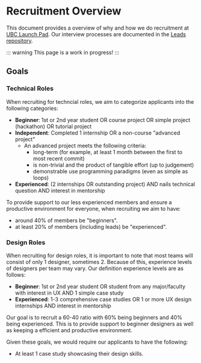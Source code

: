 # Recruitment Overview

This document provides a overview of why and how we do recruitment at [UBC Launch Pad](https://ubclaunchpad.com). Our interview processes are documented in the [Leads repository](https://github.com/ubclaunchpad/leads).

::: warning
This page is a work in progress!
:::

## Goals

### Technical Roles

When recruiting for techncial roles, we aim to categorize applicants into the following categories:

* **Beginner**: 1st or 2nd year student OR course project OR simple project (hackathon) OR tutorial project
* **Independent**: Completed 1 internship OR a non-course "advanced project"
  * An advanced project meets the following criteria:
    * long-term (for example, at least 1 month between the first to most recent commit)
    * is non-trivial and the product of tangible effort (up to judgement)
    * demonstrable use programming paradigms (even as simple as loops)
* **Experienced**: (2 internships OR outstanding project) AND nails technical question AND interest in mentorship

To provide support to our less experienced members and ensure a productive environment for everyone, when recruiting we aim to have:

* around 40% of members be "beginners".
* at least 20% of members (including leads) be "experienced".

### Design Roles

When recruiting for design roles, it is important to note that most teams will consist of only 1 designer, sometimes 2. Because of this, experience levels of designers per team may vary. Our definition experience levels are as follows:

* **Beginner**: 1st or 2nd year student OR student from any major/faculty with interest in UX AND 1 simple case study
* **Experienced**: 1-3 comprehensive case studies OR 1 or more UX design internships AND interest in mentorship

Our goal is to recruit a 60-40 ratio with 60% being beginners and 40% being experienced. This is to provide support to beginner designers as well as keeping a efficient and productive environment.

Given these goals, we would require our applicants to have the following:
* At least 1 case study showcasing their design skills.
